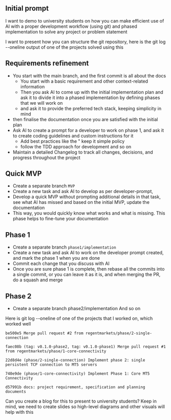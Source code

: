 ## Initial prompt

I want to demo to university students on how you can make efficient use of AI with a proper development workflow (using git) and phased implementation to solve any project or problem statement

I want to present how you can structure the git repository, here is the git log --oneline output of  one of the projects solved using this

## **Requirements refinement**
* You start with the main branch, and the first commit is all about the  docs
   * You start with a basic requirement and other context-related information
   * Then you ask AI to come up with the initial implementation plan and ask it to divide it into a phased implementation by defining phases that we will work on
   * and ask it to provide the preferred tech stack, keeping simplicity in mind
* then finalise the documentation once you are satisfied with the initial plan
* Ask AI to create a prompt for a developer to work on phase 1, and ask it to create coding guidelines and custom instructions for it
   * Add best practices like the " keep it simple policy
   * follow the TDD approach for development and so on
* Maintain a detailed Changelog to track all changes, decisions, and progress throughout the project

## Quick MVP
* Create a separate branch `MVP`
* Create a new task and ask AI to develop as per developer-prompt,
* Develop a quick MVP without prompting additional details in that task, see what AI has missed and based on the initial MVP, update the documentation
* This way, you would quickly know what works and what is missing. This phase helps to fine-tune your documentation

## Phase 1
* Create a separate branch `phase1/implementation`
* Create a new task and ask AI to work on the developer prompt created, and mark the phase 1 when you are done
* Commit each  change that you discuss with AI
* Once you are sure phase 1 is complete, then rebase all the commits into a single commit, or you can leave it  as it is, and when merging the  PR, do a squash and merge

## Phase 2
* Create a separate branch phase2/implementation
And so on

Here is git log --oneline of one of the projects that I worked on, which worked well

```
be500e5 Merge pull request #2 from regentmarkets/phase/2-single-connection

faec08b (tag: v0.1.0-phase2, tag: v0.1.0-phase1) Merge pull request #1 from regentmarkets/phase/1-core-connectivity

22d8d4e (phase/2-single-connection) Implement phase 2: single persistent TCP connection to MT5 servers

740e9de (phase/1-core-connectivity) Implement Phase 1: Core MT5 Connectivity

d57991b docs: project requirement, specification and planning documents
```


Can you create a blog for this to present to university students? Keep in mind, we need to create slides so high-level diagrams and other visuals will help with this
